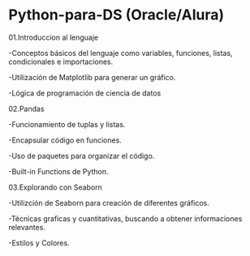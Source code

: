 # Python-para-DS (Oracle/Alura)

01.Introduccion al lenguaje

  -Conceptos básicos del lenguaje como variables, funciones, listas, condicionales e importaciones.
  
  -Utilización de Matplotlib para generar un gráfico.
  
  -Lógica de programación de ciencia de datos

02.Pandas

  -Funcionamiento de tuplas y listas.
  
  -Encapsular código en funciones.
  
  -Uso de paquetes para organizar el código.
  
  -Built-in Functions de Python.
  
 03.Explorando con Seaborn
 
  -Utilizción de Seaborn para creación de diferentes gráficos.
  
  -Técnicas graficas y cuantitativas, buscando a obtener informaciones relevantes.
  
  -Estilos y Colores.
  
